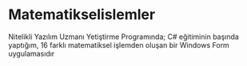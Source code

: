 # Matematikselislemler
Nitelikli Yazılım Uzmanı Yetiştirme Programında; C# eğitiminin başında yaptığım, 16 farklı matematiksel işlemden oluşan bir Windows Form uygulamasıdır
